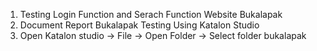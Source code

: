 1. Testing Login Function and Serach Function Website Bukalapak
2. Document Report Bukalapak Testing Using Katalon Studio
3. Open Katalon studio -> File -> Open Folder -> Select folder bukalapak

